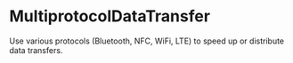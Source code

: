 # MultiprotocolDataTransfer
Use various protocols (Bluetooth, NFC, WiFi, LTE) to speed up or distribute data transfers.
